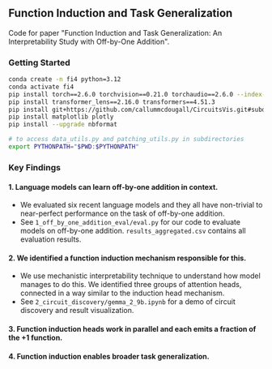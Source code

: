 ## Function Induction and Task Generalization

Code for paper "Function Induction and Task Generalization: An Interpretability Study with Off-by-One Addition".

### Getting Started

```bash
conda create -n fi4 python=3.12
conda activate fi4
pip install torch==2.6.0 torchvision==0.21.0 torchaudio==2.6.0 --index-url https://download.pytorch.org/whl/cu126
pip install transformer_lens==2.16.0 transformers==4.51.3
pip install git+https://github.com/callummcdougall/CircuitsVis.git#subdirectory=python
pip install matplotlib plotly
pip install --upgrade nbformat

# to access data_utils.py and patching_utils.py in subdirectories
export PYTHONPATH="$PWD:$PYTHONPATH"
```

### Key Findings

#### 1. Language models can learn off-by-one addition in context.
* We evaluated six recent language models and they all have non-trivial to near-perfect performance on the task of off-by-one addition.
* See `1_off_by_one_addition_eval/eval.py` for our code to evaluate models on off-by-one addition. `results_aggregated.csv` contains all evaluation results.

#### 2. We identified a function induction mechanism responsible for this.
* We use mechanistic interpretability technique to understand how model manages to do this. We identified three groups of attention heads, connected in a way similar to the induction head mechanism.
* See `2_circuit_discovery/gemma_2_9b.ipynb` for a demo of circuit discovery and result visualization.

#### 3. Function induction heads work in parallel and each emits a fraction of the +1 function.


#### 4. Function induction enables broader task generalization.


